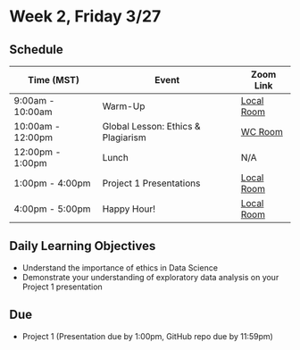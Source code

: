 # Week 2, Friday 3/27

## Schedule
| Time (MST)                  | Event                             | Zoom Link                                    |
|-----------------------|-----------------------------------|----------------------------------------------|
| 9:00am - 10:00am | Warm-Up                 | [Local Room](https://generalassembly.zoom.us/j/4539501986) |
| 10:00am - 12:00pm | Global Lesson: Ethics & Plagiarism | [WC Room](https://generalassembly.zoom.us/j/860658072)   |
| 12:00pm - 1:00pm | Lunch                       | N/A |
| 1:00pm - 4:00pm  | Project 1 Presentations | [Local Room](https://generalassembly.zoom.us/j/4539501986)   |
| 4:00pm - 5:00pm  | Happy Hour! | [Local Room](https://generalassembly.zoom.us/j/4539501986)  |

## Daily Learning Objectives
- Understand the importance of ethics in Data Science
- Demonstrate your understanding of exploratory data analysis on your Project 1 presentation

## Due
- Project 1 (Presentation due by 1:00pm, GitHub repo due by 11:59pm)
